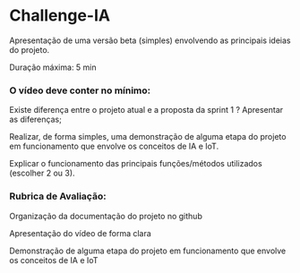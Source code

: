 # Challenge-IA

Apresentação de uma versão beta (simples) envolvendo as principais ideias do projeto.

Duração máxima: 5 min

### O vídeo deve conter no mínimo:

Existe diferença entre o projeto atual e a proposta da sprint 1 ? Apresentar as diferenças;

Realizar,  de forma  simples, uma demonstração de alguma etapa do projeto em funcionamento que envolve os conceitos de IA e IoT.

Explicar o funcionamento das principais funções/métodos utilizados (escolher 2 ou 3).

### Rubrica de Avaliação:

Organização  da documentação do projeto no github

Apresentação do vídeo de forma  clara

Demonstração de alguma etapa do projeto em funcionamento que envolve os conceitos de IA e IoT
